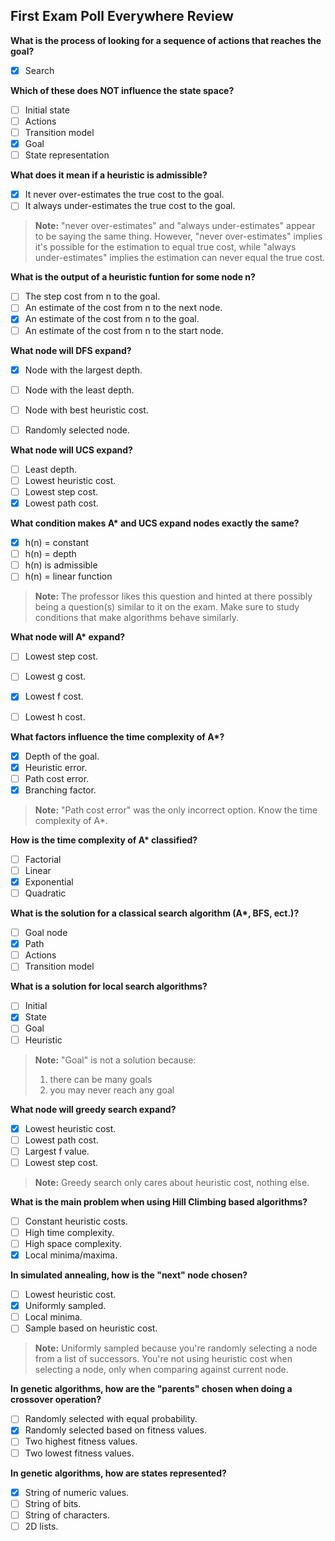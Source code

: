 ## First Exam Poll Everywhere Review

**What is the process of looking for a sequence of actions that reaches the goal?**  
- [x] Search

**Which of these does NOT influence the state space?**  
- [ ] Initial state
- [ ] Actions
- [ ] Transition model
- [x] Goal
- [ ] State representation

**What does it mean if a heuristic is admissible?**  
- [x] It never over-estimates the true cost to the goal.
- [ ] It always under-estimates the true cost to the goal.

> **Note:** "never over-estimates" and "always under-estimates" appear to be saying the same thing. However, "never over-estimates" implies it's possible for the estimation to equal true cost, while "always under-estimates" implies the estimation can never equal the true cost.

**What is the output of a heuristic funtion for some node n?**  
- [ ] The step cost from n to the goal.
- [ ] An estimate of the cost from n to the next node.
- [x] An estimate of the cost from n to the goal.
- [ ] An estimate of the cost from n to the start node.

**What node will DFS expand?**  
- [x] Node with the largest depth.
- [ ] Node with the least depth.
- [ ] Node with best heuristic cost.
- [ ] Randomly selected node.


**What node will UCS expand?**  
- [ ] Least depth.
- [ ] Lowest heuristic cost.
- [ ] Lowest step cost.
- [x] Lowest path cost.

**What condition makes A\* and UCS expand nodes exactly the same?**  
- [x] h(n) = constant
- [ ] h(n) = depth
- [ ] h(n) is admissible
- [ ] h(n) = linear function
> **Note:** The professor likes this question and hinted at there possibly being a question(s) similar to it on the exam. Make sure to study conditions that make algorithms behave similarly.

**What node will A\* expand?**  
- [ ] Lowest step cost.
- [ ] Lowest g cost.
- [x] Lowest f cost.
- [ ] Lowest h cost.


**What factors influence the time complexity of A\*?**  
- [x] Depth of the goal.
- [x] Heuristic error.
- [ ] Path cost error.
- [x] Branching factor.
> **Note:** "Path cost error" was the only incorrect option. Know the time complexity of A*.

**How is the time complexity of A\* classified?**  
- [ ] Factorial
- [ ] Linear
- [x] Exponential
- [ ] Quadratic

**What is the solution for a classical search algorithm (A\*, BFS, ect.)?**  
- [ ] Goal node
- [x] Path
- [ ] Actions
- [ ] Transition model

**What is a solution for local search algorithms?**  
- [ ] Initial
- [x] State
- [ ] Goal
- [ ] Heuristic
> **Note:** "Goal" is not a solution because:
> 1) there can be many goals
> 2) you may never reach any goal

**What node will greedy search expand?**  
- [x] Lowest heuristic cost.
- [ ] Lowest path cost.
- [ ] Largest f value.
- [ ] Lowest step cost.  
> **Note:** Greedy search only cares about heuristic cost, nothing else.

**What is the main problem when using Hill Climbing based algorithms?**  
- [ ] Constant heuristic costs.
- [ ] High time complexity.
- [ ] High space complexity.
- [x] Local minima/maxima.

**In simulated annealing, how is the "next" node chosen?**  
- [ ] Lowest heuristic cost.
- [x] Uniformly sampled.
- [ ] Local minima.
- [ ] Sample based on heuristic cost.
> **Note:** Uniformly sampled because you're randomly selecting a node from a list of successors. You're not using heuristic cost when selecting a node, only when comparing against current node.

**In genetic algorithms, how are the "parents" chosen when doing a crossover operation?**  
- [ ] Randomly selected with equal probability.
- [x] Randomly selected based on fitness values.
- [ ] Two highest fitness values.
- [ ] Two lowest fitness values.

**In genetic algorithms, how are states represented?**  
- [x] String of numeric values.
- [ ] String of bits.
- [ ] String of characters.
- [ ] 2D lists.
